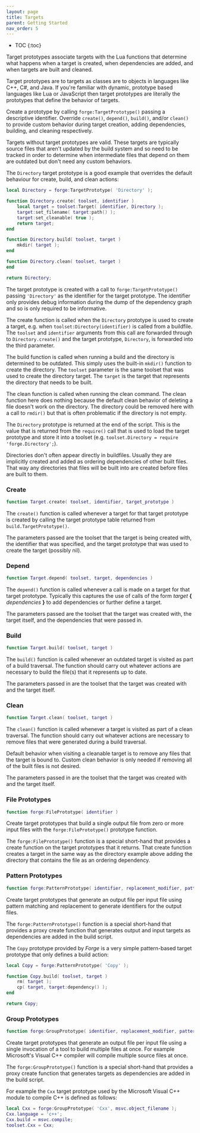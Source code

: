 ```yaml
---
layout: page
title: Targets
parent: Getting Started
nav_order: 5
---
```


- TOC
{:toc}

Target prototypes associate targets with the Lua functions that determine what happens when a target is created, when dependencies are added, and when targets are built and cleaned.

Target prototypes are to targets as classes are to objects in languages like C++, C#, and Java.  If you're familiar with dynamic, prototype based languages like Lua or JavaScript then target prototypes are literally the prototypes that define the behavior of targets.

Create a prototype by calling `forge:TargetPrototype()` passing a descriptive identifier.  Override `create()`, `depend()`, `build()`, and/or `clean()` to provide custom behavior during target creation, adding dependencies, building, and cleaning respectively.

Targets without target prototypes are valid.  These targets are typically source files that aren't updated by the build system and so need to be tracked in order to determine when intermediate files that depend on them are outdated but don't need any custom behaviors.

The `Directory` target prototype is a good example that overrides the default behaviour for create, build, and clean actions:

~~~lua
local Directory = forge:TargetPrototype( 'Directory' );

function Directory.create( toolset, identifier )
    local target = toolset:Target( identifier, Directory );
    target:set_filename( target:path() );
    target:set_cleanable( true );
    return target;
end

function Directory.build( toolset, target )
    mkdir( target );
end

function Directory.clean( toolset, target )
end

return Directory;
~~~

The target prototype is created with a call to `forge:TargetPrototype()` passing `'Directory'` as the identifier for the target prototype.  The identifier only provides debug information during the dump of the dependency graph and so is only required to be informative.

The create function is called when the `Directory` prototype is used to create a target, e.g. when `toolset:Directory(identifier)` is called from a buildfile.  The `toolset` and `identifier` arguments from this call are forwarded through to `Directory.create()` and the target prototype, `Directory`, is forwarded into the third parameter.

The build function is called when running a build and the directory is determined to be outdated.  This simply uses the built-in `mkdir()` function to create the directory.  The `toolset` parameter is the same toolset that was used to create the directory target.  The `target` is the target that represents the directory that needs to be built.

The clean function is called when running the clean command.  The clean function here does nothing because the default clean behavior of deleting a file doesn't work on the directory.  The directory could be removed here with a call to `rmdir()` but that is often problematic if the directory is not empty.

The `Directory` prototype is returned at the end of the script.  This is the value that is returned from the `require()` call that is used to load the target prototype and store it into a toolset (e.g. `toolset.Directory = require 'forge.Directory';`).

Directories don't often appear directly in buildfiles.  Usually they are implicitly created and added as ordering dependencies of other built files.  That way any directories that files will be built into are created before files are built to them.

### Create

~~~lua
function Target.create( toolset, identifier, target_prototype )
~~~

The `create()` function is called whenever a target for that target prototype is created by calling the target prototype table returned from `build.TargetPrototype()`.

The parameters passed are the toolset that the target is being created with, the identifier that was specified, and the target prototype that was used to create the target (possibly nil).

### Depend

~~~lua
function Target.depend( toolset, target, dependencies )
~~~

The `depend()` function is called whenever a call is made on a target for that target prototype.  Typically this captures the use of calls of the form *target* **{** *dependencies* **}** to add dependencies or further define a target.

The parameters passed are the toolset that the target was created with, the target itself, and the dependencies that were passed in.

### Build

~~~lua
function Target.build( toolset, target )
~~~

The `build()` function is called whenever an outdated target is visited as part of a build traversal.  The function should carry out whatever actions are necessary to build the file(s) that it represents up to date.

The parameters passed in are the toolset that the target was created with and the target itself.

### Clean

~~~lua
function Target.clean( toolset, target )
~~~

The `clean()` function is called whenever a target is visited as part of a clean traversal.  The function should carry out whatever actions are necessary to remove files that were generated during a build traversal.

Default behavior when visiting a cleanable target is to remove any files that the target is bound to.  Custom clean behavior is only needed if removing all of the built files is not desired.

The parameters passed in are the toolset that the target was created with and the target itself.

### File Prototypes

~~~lua
function forge:FilePrototype( identifier )
~~~

Create target prototypes that build a single output file from zero or more input files with the `forge:FilePrototype()` prototype function.

The `forge:FilePrototype()` function is a special short-hand that provides a create function on the target prototypes that it returns.  That create function creates a target in the same way as the directory example above adding the directory that contains the file as an ordering dependency.

### Pattern Prototypes

~~~lua
function forge:PatternPrototype( identifier, replacement_modifier, pattern )
~~~

Create target prototypes that generate an output file per input file using pattern matching and replacement to generate identifiers for the output files.

The `forge:PatternPrototype()` function is a special short-hand that provides a proxy create function that generates output and input targets as dependencies are added in the build script.

The `Copy` prototype provided by *Forge* is a very simple pattern-based target prototype that only defines a build action:

~~~lua
local Copy = forge:PatternPrototype( 'Copy' );

function Copy.build( toolset, target )
    rm( target );
    cp( target, target:dependency() );
end

return Copy;
~~~

### Group Prototypes

~~~lua
function forge:GroupPrototype( identifier, replacement_modifier, pattern )
~~~

Create target prototypes that generate an output file per input file using a single invocation of a tool to build multiple files at once.  For example Microsoft's Visual C++ compiler will compile multiple source files at once.

The `forge:GroupPrototype()` function is a special short-hand that provides a proxy create function that generates targets as dependencies are added in the build script.

For example the `Cxx` target prototype used by the Microsoft Visual C++ module to compile C++ is defined as follows:

~~~lua
local Cxx = forge:GroupPrototype( 'Cxx', msvc.object_filename );
Cxx.language = 'c++';
Cxx.build = msvc.compile;
toolset.Cxx = Cxx;
~~~
